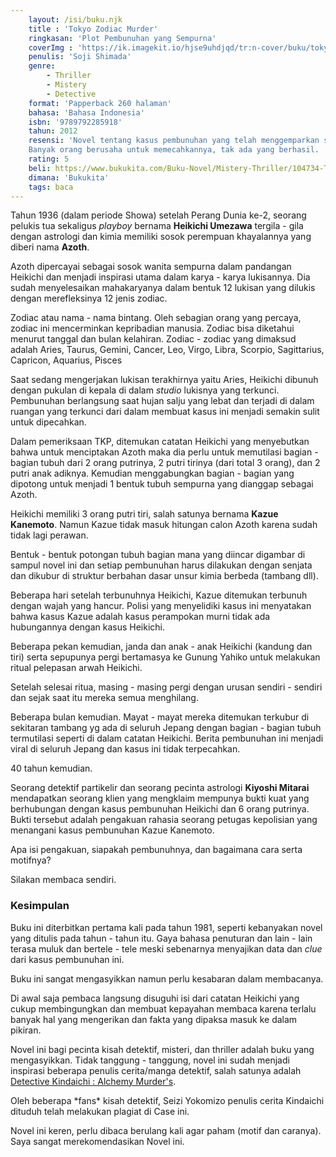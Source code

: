 ```yaml
---
    layout: /isi/buku.njk
    title : 'Tokyo Zodiac Murder'
    ringkasan: 'Plot Pembunuhan yang Sempurna'
    coverImg : 'https://ik.imagekit.io/hjse9uhdjqd/tr:n-cover/buku/tokyoZodiac_63UXUNXEd.jpg'
    penulis: 'Soji Shimada'
    genre: 
        - Thriller
        - Mistery
        - Detective
    format: 'Papperback 260 halaman'
    bahasa: 'Bahasa Indonesia'
    isbn: '9789792285918'
    tahun: 2012
    resensi: 'Novel tentang kasus pembunuhan yang telah menggemparkan seluruh Jepang. pembunuhan yang melibatkan keluarga Umezawa dan orang-orang di sekitar keluarga tersebut. Selama lebih dari empat puluh tahun, kasus ini menjadi misteri.
    Banyak orang berusaha untuk memecahkannya, tak ada yang berhasil. '
    rating: 5
    beli: https://www.bukukita.com/Buku-Novel/Mistery-Thriller/104734-The-Tokyo-Zodiac-Murders-Pembunuhan-Zodiac-Tokyo.html
    dimana: 'Bukukita'
    tags: baca
---
```


Tahun 1936 (dalam periode Showa) setelah Perang Dunia ke-2, seorang pelukis tua sekaligus *playboy* bernama **Heikichi Umezawa** tergila - gila dengan astrologi dan kimia memiliki sosok perempuan khayalannya yang diberi nama **Azoth**.

Azoth dipercayai sebagai sosok wanita sempurna dalam pandangan Heikichi dan menjadi inspirasi utama dalam karya - karya lukisannya. Dia sudah menyelesaikan mahakaryanya dalam bentuk 12 lukisan yang dilukis dengan merefleksinya 12 jenis zodiac.

 <p class="sidenote">Zodiac atau nama - nama bintang. Oleh sebagian orang yang percaya, zodiac ini mencerminkan kepribadian manusia. Zodiac bisa diketahui menurut tanggal dan bulan kelahiran. Zodiac - zodiac yang dimaksud adalah Aries, Taurus, Gemini, Cancer, Leo, Virgo, Libra, Scorpio, Sagittarius, Capricon, Aquarius, Pisces</p>

Saat sedang mengerjakan lukisan terakhirnya yaitu Aries, Heikichi dibunuh dengan pukulan di kepala di dalam *studio* lukisnya yang terkunci. Pembunuhan berlangsung saat hujan salju yang lebat dan terjadi di dalam ruangan yang terkunci dari dalam membuat kasus ini menjadi semakin sulit untuk dipecahkan.

Dalam pemeriksaan TKP, ditemukan catatan Heikichi yang menyebutkan bahwa untuk menciptakan Azoth maka dia perlu untuk memutilasi bagian - bagian tubuh dari 2 orang putrinya, 2 putri tirinya (dari total 3 orang), dan 2 putri anak adiknya. Kemudian menggabungkan bagian - bagian yang dipotong untuk menjadi 1 bentuk tubuh sempurna yang dianggap sebagai Azoth.

 <p class="sidenote">Heikichi memiliki 3 orang putri tiri, salah satunya bernama <b>Kazue Kanemoto</b>. Namun Kazue tidak masuk hitungan calon Azoth karena sudah tidak lagi perawan.</p>

 <p class="sidenote">Bentuk - bentuk potongan tubuh bagian mana yang diincar digambar di sampul novel ini dan setiap pembunuhan harus dilakukan dengan senjata dan dikubur di struktur berbahan dasar unsur kimia berbeda (tambang dll).</p>

Beberapa hari setelah terbunuhnya Heikichi, Kazue ditemukan terbunuh dengan wajah yang hancur. Polisi yang menyelidiki kasus ini menyatakan bahwa kasus Kazue adalah kasus perampokan murni tidak ada hubungannya dengan kasus Heikichi. 

Beberapa pekan kemudian, janda dan anak - anak Heikichi (kandung dan tiri) serta sepupunya pergi bertamasya ke Gunung Yahiko untuk melakukan ritual pelepasan arwah Heikichi. 

Setelah selesai ritua, masing - masing pergi dengan urusan sendiri - sendiri dan sejak saat itu mereka semua menghilang.

Beberapa bulan kemudian. Mayat - mayat mereka ditemukan terkubur di sekitaran tambang yg ada di seluruh Jepang dengan bagian - bagian tubuh termutilasi seperti di dalam catatan Heikichi. Berita pembunuhan ini menjadi viral di seluruh Jepang dan kasus ini tidak terpecahkan.

40 tahun kemudian.

Seorang detektif partikelir dan seorang pecinta astrologi **Kiyoshi Mitarai** mendapatkan seorang klien yang mengklaim mempunya bukti kuat yang berhubungan dengan kasus pembunuhan Heikichi dan 6 orang putrinya. Bukti tersebut adalah pengakuan rahasia seorang petugas kepolisian yang menangani kasus pembunuhan Kazue Kanemoto.

Apa isi pengakuan, siapakah pembunuhnya, dan bagaimana cara serta motifnya? 

Silakan membaca sendiri. 

### Kesimpulan

Buku ini diterbitkan pertama kali pada tahun 1981, seperti kebanyakan novel yang ditulis pada tahun - tahun itu. Gaya bahasa penuturan dan lain - lain terasa muluk dan bertele - tele meski sebenarnya menyajikan data dan *clue* dari kasus pembunuhan ini.

Buku ini sangat mengasyikkan namun perlu kesabaran dalam membacanya.

Di awal saja pembaca langsung disuguhi isi dari catatan Heikichi yang cukup membingungkan dan membuat kepayahan membaca karena terlalu banyak hal yang mengerikan dan fakta yang dipaksa masuk ke dalam pikiran.

Novel ini bagi pecinta kisah detektif, misteri, dan thriller adalah buku yang mengasyikkan. Tidak tanggung - tanggung, novel ini sudah menjadi inspirasi beberapa penulis cerita/manga detektif, salah satunya adalah [Detective Kindaichi : Alchemy Murder's](https://www.bukalapak.com/p/hobi-koleksi/buku/komik/12hamll-jual-kindaichi-alchemy-murder-case-1-2?from=list-product&pos=13).

 <p class="sidenote">Oleh beberapa *fans* kisah detektif, Seizi Yokomizo penulis cerita Kindaichi dituduh telah melakukan plagiat di Case ini.</p>

Novel ini keren, perlu dibaca berulang kali agar paham (motif dan caranya). Saya sangat merekomendasikan Novel ini.